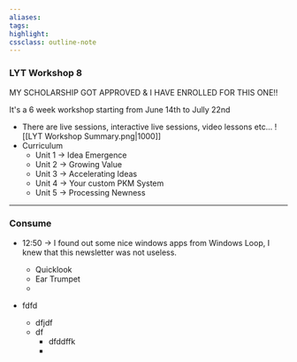 ```yaml
---
aliases:  
tags:
highlight:  
cssclass: outline-note
---
```


### LYT Workshop 8
MY SCHOLARSHIP GOT APPROVED & I HAVE ENROLLED FOR THIS ONE!!

It's a 6 week workshop starting from June 14th to Jully 22nd
- There are live sessions, interactive live sessions, video lessons etc...
	![[LYT Workshop Summary.png|1000]]
- Curriculum
	- Unit 1 → Idea Emergence
	- Unit 2 → Growing Value
	- Unit 3 → Accelerating Ideas
	- Unit 4 → Your custom PKM System
	- Unit 5 → Processing Newness
--- 


### Consume
- 12:50 → I found out some nice windows apps from Windows Loop, I knew that this newsletter was not useless.
    - Quicklook
    - Ear Trumpet
    - 


- fdfd
	- dfjdf
	- df
		- dfddffk
		- 